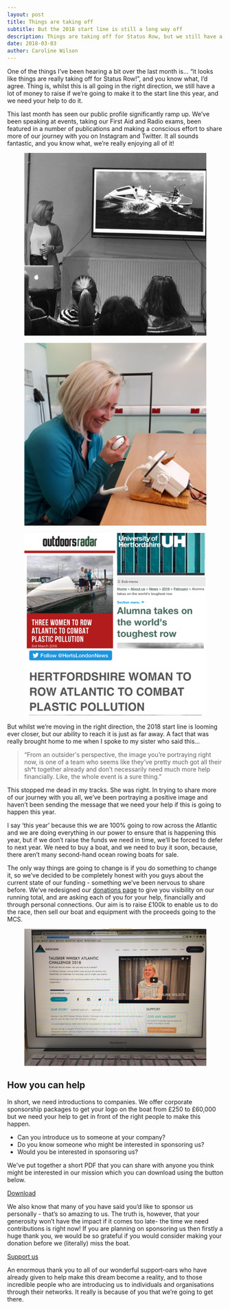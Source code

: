 ```yaml
---
layout: post
title: Things are taking off
subtitle: But the 2018 start line is still a long way off
description: Things are taking off for Status Row, but we still have a lot of money to raise to the start line this year and we need your help.
date: 2018-03-03
author: Caroline Wilson
---
```

[support]: http://www.statusrow.com/support/

One of the things I’ve been hearing a bit over the last month is... “it looks like things are really taking off for Status Row!”, and you know what, I’d agree. Thing is, whilst this is all going in the right direction, we still have a lot of money to raise if we’re going to make it to the start line this year, and we need your help to do it.

This last month has seen our public profile significantly ramp up. We’ve been speaking at events, taking our First Aid and Radio exams, been featured in a number of publications and making a conscious effort to share more of our journey with you on Instagram and Twitter. It all sounds fantastic, and you know what, we’re really enjoying all of it!

<div class="Blog__Post--image_3-col row">
  <div class="col-xs-12 col-sm-4">
    <figure>
      <img class="Blog__Post--image" alt="Caroline giving a talk about Status Row" src="/assets/images/blogs/taking_off/speaking_event.jpg" />
    </figure>
  </div>
  <div class="col-xs-12 col-sm-4">
    <figure>
      <img class="Blog__Post--image" alt="Passing our short wave radio certificate exam" src="/assets/images/blogs/taking_off/radio_exam.jpg" />
  </figure>
  </div>
  <div class="col-xs-12 col-sm-4">
    <figure>
      <img class="Blog__Post--image" alt="Status Row in the news" src="/assets/images/blogs/taking_off/press_coverage.JPG" />
  </figure>
  </div>
</div>

But whilst we’re moving in the right direction, the 2018 start line is looming ever closer, but our ability to reach it is just as far away. A fact that was really brought home to me when I spoke to my sister who said this...

<blockquote>“From an outsider's perspective, the image you’re portraying right now, is one of a team who seems like they’ve pretty much got all their sh*t together already and don’t necessarily need much more help financially. Like, the whole event is a sure thing.”</blockquote>

This stopped me dead in my tracks. She was right. In trying to share more of our journey with you all, we’ve been portraying a positive image and haven’t been sending the message that we need your help if this is going to happen this year.

I say ‘this year’ because this we are 100% going to row across the Atlantic and we are doing everything in our power to ensure that is happening this year, but if we don’t raise the funds we need in time, we’ll be forced to defer to next year. We need to buy a boat, and we need to buy it soon, because, there aren’t many second-hand ocean rowing boats for sale.

The only way things are going to change is if you do something to change it, so we’ve decided to be completely honest with you guys about the current state of our funding - something we’ve been nervous to share before. We’ve redesigned our [donations page][support] to give you visibility on our running total, and are asking each of you for your help, financially and through personal connections. Our aim is to raise £100k to enable us to do the race, then sell our boat and equipment with the proceeds going to the MCS.

<div class="Blog__Post--image_1-col row">
  <div class="col-xs-12">
    <figure>
      <img class="Blog__Post--image" alt="Status Row support" src="/assets/images/blogs/taking_off/support_page.JPG" />
    </figure>
  </div>
</div>

## How you can help
In short, we need introductions to companies. We offer corporate sponsorship packages to get your logo on the boat from £250 to £60,000 but we need your help to get in front of the right people to make this happen.

* Can you introduce us to someone at your company?
* Do you know someone who might be interested in sponsoring us?
* Would you be interested in sponsoring us?

We've put together a short PDF that you can share with anyone you think might be interested in our mission which you can download using the button below.

<a href="/assets/documents/Status_Row_Sponsorship_Opportunities.pdf" download class="btn btn-secondary btn-lg">Download</a>

We also know that many of you have said you’d like to sponsor us personally -  that’s so amazing to us. The truth is, however, that your generosity won’t have the impact if it comes too late- the time we need contributions is right now! If you are planning on sponsoring us then firstly a huge thank you, we would be so grateful if you would consider making your donation before we (literally) miss the boat.


<a href="{{ baseurl }}/support" class="btn btn-primary btn-lg">Support us</a>

An enormous thank you to all of our wonderful support-oars who have already given to help make this dream become a reality, and to those incredible people who are introducing us to individuals and organisations through their networks. It really is because of you that we’re going to get there.
